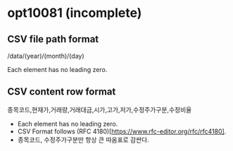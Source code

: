 # opt10081 (incomplete)

## CSV file path format
/data/(year)/(month)/(day)

Each element has no leading zero.

## CSV content row format
종목코드,현재가,거래량,거래대금,시가,고가,저가,수정주가구분,수정비율

- Each element has no leading zero.
- CSV Format follows (RFC 4180)[https://www.rfc-editor.org/rfc/rfc4180].
- 종목코드, 수정주가구분만 항상 큰 따옴표로 감싼다.
